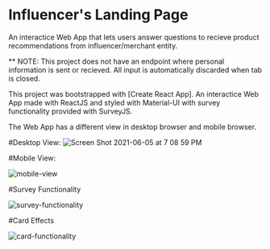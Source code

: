 # Influencer's Landing Page

An interactice Web App that lets users answer questions to recieve 
product recommendations from influencer/merchant entity. 

** NOTE: This project does not have an endpoint where personal information is sent or recieved. All input is automatically discarded when tab is closed. 

This project was bootstrapped with [Create React App]. 
An interactice Web App made with ReactJS and styled with Material-UI
with survey functionality provided with SurveyJS. 

The Web App has a different view in desktop browser and mobile browser. 

#Desktop View: 
![Screen Shot 2021-06-05 at 7 08 59 PM](https://user-images.githubusercontent.com/17555368/120908628-a80c2f00-c631-11eb-86ea-f916a039a856.png)

#Mobile View: 

![mobile-view](https://user-images.githubusercontent.com/17555368/120908722-ce7e9a00-c632-11eb-9f39-d71d828612ec.gif)

#Survey Functionality

![survey-functionality](https://user-images.githubusercontent.com/17555368/120908987-9fb5f300-c635-11eb-9284-059fb86eb4cd.gif)


#Card Effects

![card-functionality](https://user-images.githubusercontent.com/17555368/120908979-93319a80-c635-11eb-8bad-3ded357e6b33.gif)





